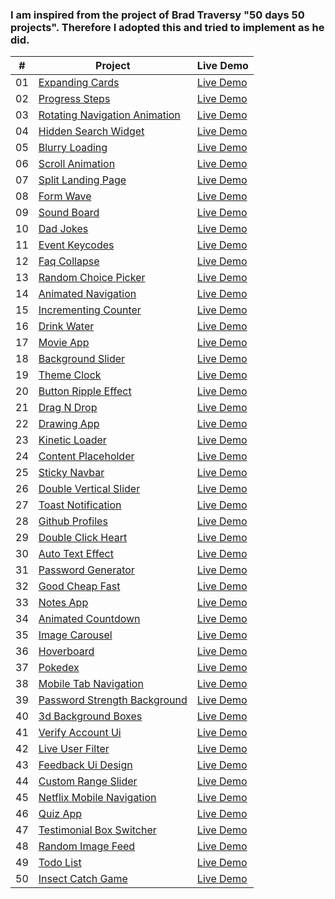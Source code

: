 <h3>I am inspired from the project of Brad Traversy "50 days 50 projects".
Therefore I adopted this and tried to implement as he did.</h3>

|  #  | Project                                                                                                                     | Live Demo                                                                         |
| :-: | --------------------------------------------------------------------------------------------------------------------------- | --------------------------------------------------------------------------------- |
| 01  | [Expanding Cards](https://github.com/MahamTahir31/50-Days-JS-Projects/tree/main/Project-1)                                | [Live Demo](https://50projects50days.com/projects/expanding-cards/)               |
| 02  | [Progress Steps](https://github.com/MahamTahir31/50-Days-JS-Projects/tree/main/Project-2)                                 | [Live Demo](https://50projects50days.com/projects/progress-steps/)                |
| 03  | [Rotating Navigation Animation](https://github.com/MahamTahir31/50-Days-JS-Projects/tree/main/Project-3)                   | [Live Demo](https://50projects50days.com/projects/rotating-navigation-animation/) |
| 04  | [Hidden Search Widget](https://github.com/MahamTahir31/50-Days-JS-Projects/tree/main/Project-4)                            | [Live Demo](https://50projects50days.com/projects/hidden-search-widget/)          |
| 05  | [Blurry Loading](https://github.com/MahamTahir31/50-Days-JS-Projects/tree/main/Project-5)                                  | [Live Demo](https://50projects50days.com/projects/blurry-loading/)                |
| 06  | [Scroll Animation](https://github.com/MahamTahir31/50-Days-JS-Projects/tree/main/Project-6)                                | [Live Demo](https://50projects50days.com/projects/scroll-animation/)              |
| 07  | [Split Landing Page](https://github.com/MahamTahir31/50-Days-JS-Projects/tree/main/Project-7)                               | [Live Demo](https://50projects50days.com/projects/split-landing-page/)            |
| 08  | [Form Wave](https://github.com/MahamTahir31/50-Days-JS-Projects/tree/main/Project-8)                                        | [Live Demo](https://50projects50days.com/projects/form-wave/)                     |
| 09  | [Sound Board](https://github.com/MahamTahir31/50-Days-JS-Projects/tree/main/Project-9)                                     | [Live Demo](https://50projects50days.com/projects/sound-board/)                   |
| 10  | [Dad Jokes](https://github.com/MahamTahir31/50-Days-JS-Projects/tree/main/Project-10)                                       | [Live Demo](https://50projects50days.com/projects/dad-jokes/)                     |
| 11  | [Event Keycodes](https://github.com/MahamTahir31/50-Days-JS-Projects/tree/main/Project-11)                                  | [Live Demo](https://50projects50days.com/projects/event-keycodes/)                |
| 12  | [Faq Collapse](https://github.com/MahamTahir31/50-Days-JS-Projects/tree/main/Project-12)                                    | [Live Demo](https://50projects50days.com/projects/faq-collapse/)                  |
| 13  | [Random Choice Picker](https://github.com/MahamTahir31/50-Days-JS-Projects/tree/main/Project-13)                            | [Live Demo](https://50projects50days.com/projects/random-choice-picker/)          |
| 14  | [Animated Navigation](https://github.com/MahamTahir31/50-Days-JS-Projects/tree/main/Project-14)                             | [Live Demo](https://50projects50days.com/projects/animated-navigation/)           |
| 15  | [Incrementing Counter](https://github.com/MahamTahir31/50-Days-JS-Projects/tree/main/Project-15)                            | [Live Demo](https://50projects50days.com/projects/incrementing-counter/)          |
| 16  | [Drink Water](https://github.com/bradtraversy/50projects50days/tree/master/drink-water)                                     | [Live Demo](https://50projects50days.com/projects/drink-water/)                   |
| 17  | [Movie App](https://github.com/bradtraversy/50projects50days/tree/master/movie-app)                                         | [Live Demo](https://50projects50days.com/projects/movie-app/)                     |
| 18  | [Background Slider](https://github.com/bradtraversy/50projects50days/tree/master/background-slider)                         | [Live Demo](https://50projects50days.com/projects/background-slider/)             |
| 19  | [Theme Clock](https://github.com/bradtraversy/50projects50days/tree/master/theme-clock)                                     | [Live Demo](https://50projects50days.com/projects/theme-clock/)                   |
| 20  | [Button Ripple Effect](https://github.com/bradtraversy/50projects50days/tree/master/button-ripple-effect)                   | [Live Demo](https://50projects50days.com/projects/button-ripple-effect/)          |
| 21  | [Drag N Drop](https://github.com/bradtraversy/50projects50days/tree/master/drag-n-drop)                                     | [Live Demo](https://50projects50days.com/projects/drag-n-drop/)                   |
| 22  | [Drawing App](https://github.com/bradtraversy/50projects50days/tree/master/drawing-app)                                     | [Live Demo](https://50projects50days.com/projects/drawing-app/)                   |
| 23  | [Kinetic Loader](https://github.com/bradtraversy/50projects50days/tree/master/kinetic-loader)                               | [Live Demo](https://50projects50days.com/projects/kinetic-loader/)                |
| 24  | [Content Placeholder](https://github.com/bradtraversy/50projects50days/tree/master/content-placeholder)                     | [Live Demo](https://50projects50days.com/projects/content-placeholder/)           |
| 25  | [Sticky Navbar](https://github.com/bradtraversy/50projects50days/tree/master/sticky-navigation)                                 | [Live Demo](https://50projects50days.com/projects/sticky-navbar/)                 |
| 26  | [Double Vertical Slider](https://github.com/bradtraversy/50projects50days/tree/master/double-vertical-slider)               | [Live Demo](https://50projects50days.com/projects/double-vertical-slider/)        |
| 27  | [Toast Notification](https://github.com/bradtraversy/50projects50days/tree/master/toast-notification)                       | [Live Demo](https://50projects50days.com/projects/toast-notification/)            |
| 28  | [Github Profiles](https://github.com/bradtraversy/50projects50days/tree/master/github-profiles)                             | [Live Demo](https://50projects50days.com/projects/github-profiles/)               |
| 29  | [Double Click Heart](https://github.com/bradtraversy/50projects50days/tree/master/double-click-heart)                       | [Live Demo](https://50projects50days.com/projects/double-click-heart/)            |
| 30  | [Auto Text Effect](https://github.com/bradtraversy/50projects50days/tree/master/auto-text-effect)                           | [Live Demo](https://50projects50days.com/projects/auto-text-effect/)              |
| 31  | [Password Generator](https://github.com/bradtraversy/50projects50days/tree/master/password-generator)                       | [Live Demo](https://50projects50days.com/projects/password-generator/)            |
| 32  | [Good Cheap Fast](https://github.com/bradtraversy/50projects50days/tree/master/good-cheap-fast)                             | [Live Demo](https://50projects50days.com/projects/good-cheap-fast/)               |
| 33  | [Notes App](https://github.com/bradtraversy/50projects50days/tree/master/notes-app)                                         | [Live Demo](https://50projects50days.com/projects/notes-app/)                     |
| 34  | [Animated Countdown](https://github.com/bradtraversy/50projects50days/tree/master/animated-countdown)                       | [Live Demo](https://50projects50days.com/projects/animated-countdown/)            |
| 35  | [Image Carousel](https://github.com/bradtraversy/50projects50days/tree/master/image-carousel)                               | [Live Demo](https://50projects50days.com/projects/image-carousel/)                |
| 36  | [Hoverboard](https://github.com/bradtraversy/50projects50days/tree/master/hoverboard)                                       | [Live Demo](https://50projects50days.com/projects/hoverboard/)                    |
| 37  | [Pokedex](https://github.com/bradtraversy/50projects50days/tree/master/pokedex)                                             | [Live Demo](https://50projects50days.com/projects/pokedex/)                       |
| 38  | [Mobile Tab Navigation](https://github.com/bradtraversy/50projects50days/tree/master/mobile-tab-navigation)                 | [Live Demo](https://50projects50days.com/projects/mobile-tab-navigation/)         |
| 39  | [Password Strength Background](https://github.com/bradtraversy/50projects50days/tree/master/password-strength-background)   | [Live Demo](https://50projects50days.com/projects/password-strength-background/)  |
| 40  | [3d Background Boxes](https://github.com/bradtraversy/50projects50days/tree/master/3d-boxes-background)                     | [Live Demo](https://50projects50days.com/projects/3d-background-boxes/)           |
| 41  | [Verify Account Ui](https://github.com/bradtraversy/50projects50days/tree/master/verify-account-ui)                         | [Live Demo](https://50projects50days.com/projects/verify-account-ui/)             |
| 42  | [Live User Filter](https://github.com/bradtraversy/50projects50days/tree/master/live-user-filter)                           | [Live Demo](https://50projects50days.com/projects/live-user-filter/)              |
| 43  | [Feedback Ui Design](https://github.com/bradtraversy/50projects50days/tree/master/feedback-ui-design)                       | [Live Demo](https://50projects50days.com/projects/feedback-ui-design/)            |
| 44  | [Custom Range Slider](https://github.com/bradtraversy/50projects50days/tree/master/custom-range-slider)                     | [Live Demo](https://50projects50days.com/projects/custom-range-slider/)           |
| 45  | [Netflix Mobile Navigation](https://github.com/bradtraversy/50projects50days/tree/master/netflix-mobile-navigation)         | [Live Demo](https://50projects50days.com/projects/netflix-mobile-navigation/)     |
| 46  | [Quiz App](https://github.com/bradtraversy/50projects50days/tree/master/quiz-app)                                           | [Live Demo](https://50projects50days.com/projects/quiz-app/)                      |
| 47  | [Testimonial Box Switcher](https://github.com/bradtraversy/50projects50days/tree/master/testimonial-box-switcher)           | [Live Demo](https://50projects50days.com/projects/testimonial-box-switcher/)      |
| 48  | [Random Image Feed](https://github.com/bradtraversy/50projects50days/tree/master/random-image-generator)                         | [Live Demo](https://50projects50days.com/projects/random-image-feed/)             |
| 49  | [Todo List](https://github.com/bradtraversy/50projects50days/tree/master/todo-list)                                         | [Live Demo](https://50projects50days.com/projects/todo-list/)                     |
| 50  | [Insect Catch Game](https://github.com/bradtraversy/50projects50days/tree/master/insect-catch-game)                         | [Live Demo](https://50projects50days.com/projects/insect-catch-game/)             |

